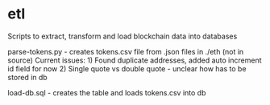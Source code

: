 # etl
Scripts to extract, transform and load blockchain data into databases 

parse-tokens.py - creates tokens.csv file from .json files in ./eth (not in source)
Current issues:
        1) Found duplicate addresses, added auto increment id field for now
        2) Single quote vs double quote - unclear how has to be stored in db

load-db.sql - creates the table and loads tokens.csv into db
